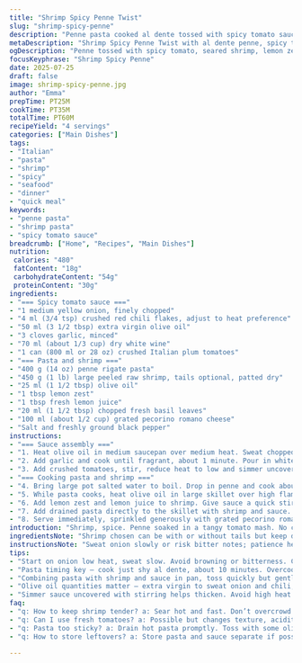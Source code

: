 ```yaml
---
title: "Shrimp Spicy Penne Twist"
slug: "shrimp-spicy-penne"
description: "Penne pasta cooked al dente tossed with spicy tomato sauce enriched by sautéed shrimp. Aromatic onion and crushed chili flakes begin the sauce. White wine reduces; canned crushed tomatoes simmer to thicken. Shrimp seared quickly, spiked with extra garlic and zesty lemon zest replacing parsley. Olive oil provides richness, finishing with a sprinkle of grated pecorino romano instead of parmigiano reggiano. Slightly less chili flakes to tame heat. Cooking times adjusted: sauce simmers a little longer; pasta slightly shorter. The twist is a splash of lemon juice brightening the savory, peppery base."
metaDescription: "Shrimp Spicy Penne Twist with al dente penne, spicy tomato sauce, seared shrimp, lemon zest, pecorino romano, and fresh basil. Bold Italian flavors, no cream."
ogDescription: "Penne tossed with spicy tomato, seared shrimp, lemon zest, basil, and pecorino romano. Heat tamed, brightness pops, Italian comfort with a twist."
focusKeyphrase: "Shrimp Spicy Penne"
date: 2025-07-25
draft: false
image: shrimp-spicy-penne.jpg
author: "Emma"
prepTime: PT25M
cookTime: PT35M
totalTime: PT60M
recipeYield: "4 servings"
categories: ["Main Dishes"]
tags:
- "Italian"
- "pasta"
- "shrimp"
- "spicy"
- "seafood"
- "dinner"
- "quick meal"
keywords:
- "penne pasta"
- "shrimp pasta"
- "spicy tomato sauce"
breadcrumb: ["Home", "Recipes", "Main Dishes"]
nutrition: 
 calories: "480"
 fatContent: "18g"
 carbohydrateContent: "54g"
 proteinContent: "30g"
ingredients:
- "=== Spicy tomato sauce ==="
- "1 medium yellow onion, finely chopped"
- "4 ml (3/4 tsp) crushed red chili flakes, adjust to heat preference"
- "50 ml (3 1/2 tbsp) extra virgin olive oil"
- "3 cloves garlic, minced"
- "70 ml (about 1/3 cup) dry white wine"
- "1 can (800 ml or 28 oz) crushed Italian plum tomatoes"
- "=== Pasta and shrimp ==="
- "400 g (14 oz) penne rigate pasta"
- "450 g (1 lb) large peeled raw shrimp, tails optional, patted dry"
- "25 ml (1 1/2 tbsp) olive oil"
- "1 tbsp lemon zest"
- "1 tbsp fresh lemon juice"
- "20 ml (1 1/2 tbsp) chopped fresh basil leaves"
- "100 ml (about 1/2 cup) grated pecorino romano cheese"
- "Salt and freshly ground black pepper"
instructions:
- "=== Sauce assembly ==="
- "1. Heat olive oil in medium saucepan over medium heat. Sweat chopped onion and crushed chili flakes till softened and fragrant, about 6 minutes. Season with salt and pepper."
- "2. Add garlic and cook until fragrant, about 1 minute. Pour in white wine, increase heat and reduce by roughly half, around 8 minutes."
- "3. Add crushed tomatoes, stir, reduce heat to low and simmer uncovered for 15 minutes. Taste and adjust salt, pepper, and chili flakes as desired. Stir occasionally."
- "=== Cooking pasta and shrimp ==="
- "4. Bring large pot salted water to boil. Drop in penne and cook about 10 minutes until just al dente. Drain piping hot, toss with a drizzle of olive oil to prevent sticking. Set aside."
- "5. While pasta cooks, heat olive oil in large skillet over high flame. Add shrimp, season with salt and pepper, and sear quickly until pink and opaque, about 2-3 minutes per side depending on size."
- "6. Add lemon zest and lemon juice to shrimp. Give sauce a quick stir and pour it over shrimp, simmer briefly to combine and bring to gentle bubble, about 2 minutes."
- "7. Add drained pasta directly to the skillet with shrimp and sauce. Toss with fresh basil. Adjust seasoning if needed."
- "8. Serve immediately, sprinkled generously with grated pecorino romano."
introduction: "Shrimp, spice. Penne soaked in a tangy tomato mash. No cream, no fuss. Start with the fire of crushed chili flakes. Onions sweet under olive oil heat, garlic sharp and quick. Wine cuts sharp, reduces slow. Tomatoes bubble, thicken, swear they’re worth the wait. Pasta cooks, never soggy. Shrimp hot and fast, pink popping, kissed by lemon heat instead of dull parsley. Pecorino is sharper here, biting harder than parmigiano. You lose some heat but gain zing. Timing shifts, a little more patience on sauce, less on pasta — texture counts. It’s simple, yes, but it’s nearly electric."
ingredientsNote: "Shrimp chosen can be with or without tails but keep dry for searing. Parsley is swapped for basil and lemon zest—bring fresh herb fragrance and citrus brightness over leafy earthiness. Pecorino romano swaps parmigiano for salty sharpness, a small twist toward the unexpected but fitting. Chili flakes reduced; aim for heat balanced, not shock. Olive oil quantity bumped slightly to compensate for moisture in added lemon juice. Tomatoes remain the canned crushed type, for consistent texture and acidity. Wine quantity increased for deeper flavor and sauce reduction. Pasta quantity slightly up for fuller plate and better ratio to protein. Fresh lemon juice crucial — adds brightness and cut to offset richness and heat. Salt and pepper remain simply adjustable flavors. Cooking times shifted slightly to avoid overcooking shrimp and maintain pasta firmness."
instructionsNote: "Sweat onion slowly or risk bitter notes; patience here builds the sauce base. Chili flakes go in early to bloom their heat into the oil. Garlic adds last in the sauce stage to avoid burning, timing is crucial. Wine reduces over moderate heat; watch nondistracted, takes about 8 minutes, cut down too fast and you lose acidity punch. Tomatoes simmer longer—15 minutes—to thicken and deepen sauce intensity. Pasta cooks just shy of full done (about 10 minutes) for the perfect al dente bite. Tossed pasta with oil immediately after draining stops stick and clump. Shrimp sears on high flame quickly; do not overcrowd pan or they steam instead. Lemon zest and juice added post sear to let oils and citrus oils bloom with shrimp without overwhelming heat. Sauce joined with shrimp in pan to marry flavors gently and bring all to a brief simmer. Fresh basil stirred last to spare bright herb flavor from long heat. Cheese added as a finishing sprinkle at service time, not melted in sauce, for pronounced, salty texture. Step order rearranged so sauce can simmer ahead while pasta and shrimp prep proceeds. Timing offsets give room for multi-tasking without overcooking. Salt and pepper tune the dish at multiple checkpoints—onion, shrimp, final combine—to keep flavors balanced. Serve piping hot to keep cheese firm but melty when eaten."
tips:
- "Start on onion low heat, sweat slow. Avoid browning or bitterness. Chili flakes early, bloom in oil, heat deepens but keep watch to not burn. Garlic in last minute, sharp punch, no raw taste. Wine steady simmer, reduce slow, takes time — keep bubble steady. Tomato simmer longer, 15 min for thicker, richer sauce. Stir off and on, no lid to evaporate."
- "Pasta timing key — cook just shy al dente, about 10 minutes. Overcook and it mushes. Hot drain, toss with olive oil to stop sticking immediately. Set aside in warm. Shrimp sear hot and fast, don’t crowd pan or steam forms, loses crunch. Flip only once. Pink and opaque, no rancid smell, no extra liquid in pan. Lemon zest and juice added after sear, not before, to avoid bitterness, citrus oils fresh but not overpowering."
- "Combining pasta with shrimp and sauce in pan, toss quickly but gently. Basil added at end, fresh leaves torn or chopped, avoid cooking down or flavor loss. Pecorino romano grated at service only, not melted in sauce — keeps salty punch intact with contrasting texture. Salt and pepper added at multiple steps; taste and adjust often to keep balance. Keep heat gentle when combining, long simmer burns basil and lemon brightness."
- "Olive oil quantities matter — extra virgin to sweat onion and chili, regular olive oil for shrimp sear. Keeps flavors distinct. Dry shrimp important: pat dry thoroughly to avoid water splatter and better sear. Tails optional but remove if preferred for easier eating. Use canned crushed tomatoes for consistency and acidity; avoid fresh tomatoes for this flavor profile. White wine can be dry or medium dry, not sweet, to balance acidity and deepen sauce."
- "Simmer sauce uncovered with stirring helps thicken. Avoid high heat here or sauce tastes raw and thin. Pasta stirred and tossed right after drain. Shrimp timing crucial; overcook and texture toughens. Lemon juice splash at end cuts richness, wakes sauce, bright without sourness. Basil last minute keeps green, fresh. Pecorino romano sharper than Parmigiano; expect salty, assertive finish. Adjust chili flakes to taste but lower ratio balances heat with brightness."
faq:
- "q: How to keep shrimp tender? a: Sear hot and fast. Don’t overcrowd pan or steam. Flip once, pink opaque means done. Overcook and shrimp tough, rubbery texture. Dry shrimp before cooking helps, removes moisture that causes boiling instead of searing."
- "q: Can I use fresh tomatoes? a: Possible but changes texture, acidity. Canned crushed tomatoes preferred for thickness, consistent flavor. Fresh needs longer cooking, breaking down frustrating. If using fresh, remove skins, seed extra water, cook slowly to thicken sauce."
- "q: Pasta too sticky? a: Drain hot pasta promptly. Toss with some olive oil right away. Don’t rinse—loses starch which helps sauce cling. Stir often while simmering in sauce so pasta doesn’t clump. Cook pasta less than package time to keep firm and prevent mush."
- "q: How to store leftovers? a: Store pasta and sauce separate if possible. Refrigerate in airtight container up to 2 days. Shrimp tougher reheated; gentle warming on low with splash water or wine works. Can freeze sauce without shrimp. Thaw slowly and combine fresh shrimp later for best texture."

---
```


